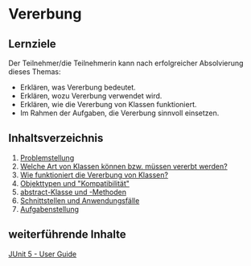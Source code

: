 # Vererbung

## Lernziele
Der Teilnehmer/die Teilnehmerin kann nach erfolgreicher Absolvierung dieses Themas:
- Erklären, was Vererbung bedeutet.
- Erklären, wozu Vererbung verwendet wird.
- Erklären, wie die Vererbung von Klassen funktioniert.
- Im Rahmen der Aufgaben, die Vererbung sinnvoll einsetzen.

## Inhaltsverzeichnis

1. [Problemstellung](content/01-problemstellung.md)
1. [Welche Art von Klassen können bzw. müssen vererbt werden?](content/02-vererbung-und-abstract.md)
1. [Wie funktioniert die Vererbung von Klassen?](content/03-vererbung-und-wie.md)
1. [Objekttypen und "Kompatibilität"](content/04-type-cast-instanceof.md)
1. [abstract-Klasse und -Methoden](content/05-abstract-class-methods.md)
1. [Schnittstellen und Anwendungsfälle](content/06-schnittstellen.md)
1. [Aufgabenstellung](content/XX-aufgabenstellungen.md)

## weiterführende Inhalte

[JUnit 5 - User Guide](https://junit.org/junit5/docs/current/user-guide/)
